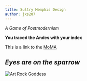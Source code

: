```yaml
---
title: Sultry Memphis Design
author: jxs207
---
```


_A Game of Postmodernism_

**You traced the Andes with your index**

This is a link to the [MoMA](https://www.moma.org/calendar/exhibitions/3879)

## _Eyes are on the sparrow_

![Art Rock Goddess](https://i.imgur.com/9ewORKE.jpg)
